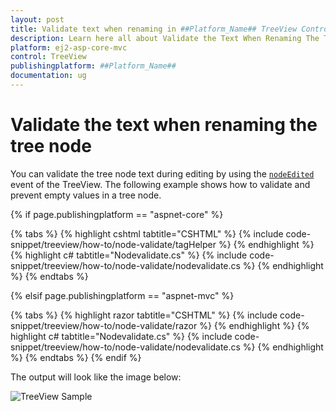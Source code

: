 ```yaml
---
layout: post
title: Validate text when renaming in ##Platform_Name## TreeView Control | Syncfusion
description: Learn here all about Validate the Text When Renaming The Tree Node in Syncfusion ##Platform_Name## TreeView control of syncfusion and more.
platform: ej2-asp-core-mvc
control: TreeView
publishingplatform: ##Platform_Name##
documentation: ug
---
```


# Validate the text when renaming the tree node

You can validate the tree node text during editing by using the [`nodeEdited`](https://help.syncfusion.com/cr/aspnetcore-js2/syncfusion.ej2.navigations.treeview.html#Syncfusion_EJ2_Navigations_TreeView_NodeEdited) event of the TreeView. The following example shows how to validate and prevent empty values in a tree node.

{% if page.publishingplatform == "aspnet-core" %}

{% tabs %}
{% highlight cshtml tabtitle="CSHTML" %}
{% include code-snippet/treeview/how-to/node-validate/tagHelper %}
{% endhighlight %}
{% highlight c# tabtitle="Nodevalidate.cs" %}
{% include code-snippet/treeview/how-to/node-validate/nodevalidate.cs %}
{% endhighlight %}
{% endtabs %}

{% elsif page.publishingplatform == "aspnet-mvc" %}

{% tabs %}
{% highlight razor tabtitle="CSHTML" %}
{% include code-snippet/treeview/how-to/node-validate/razor %}
{% endhighlight %}
{% highlight c# tabtitle="Nodevalidate.cs" %}
{% include code-snippet/treeview/how-to/node-validate/nodevalidate.cs %}
{% endhighlight %}
{% endtabs %}
{% endif %}



The output will look like the image below:

![TreeView Sample](../images/renaming-tree.PNG)

